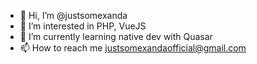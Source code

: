 - 👋 Hi, I’m @justsomexanda
- 👀 I’m interested in PHP, VueJS
- 🌱 I’m currently learning native dev with Quasar
- 📫 How to reach me justsomexandaofficial@gmail.com
